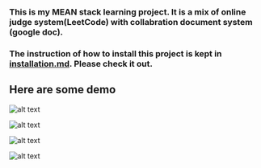 ### This is my MEAN stack learning project. It is a mix of online judge system(**LeetCode**) with collabration document system (**google doc**). 

### The instruction of how to install this project is kept in [installation.md](https://github.com/siyuan-li/OnlineJudge/blob/master/installation.md). Please check it out.

## Here are some demo
![alt text](https://github.com/siyuan-li/OnlineJudge/blob/master/demos/demo1.gif "Project Demo1")

![alt text](https://github.com/siyuan-li/OnlineJudge/blob/master/demos/demo2.gif "Project Demo2")

![alt text](https://github.com/siyuan-li/OnlineJudge/blob/master/demos/demo3.png "Project Demo3")

![alt text](https://github.com/siyuan-li/OnlineJudge/blob/master/demos/demo4.png "Project Demo4")
